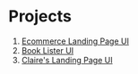 
# Projects
1. [Ecommerce Landing Page UI](https://lyletimotheus.github.io/Web-Development-Projects/Frontend%20Projects/Megasum/Megasum/index.html)
2. [Book Lister UI](https://lyletimotheus.github.io/Web-Development-Projects/Frontend%20Projects/Booklist%20App/index.html)
3. [Claire's Landing Page UI](https://github.com/Lyletimotheus/Web-Development-Projects/tree/main/Frontend%20Projects/Claire's%20Landing%20Page/index.html)
